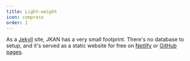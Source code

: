 ```yaml
---
title: Light-weight
icon: compress
order: 1
---
```

As a [Jekyll](https://jekyllrb.com) site, JKAN has a very small footprint. There's no database to setup, and it's served as a static website for free on [Netlify](https://netlify.com) or [GitHub pages](https://pages.github.com).
